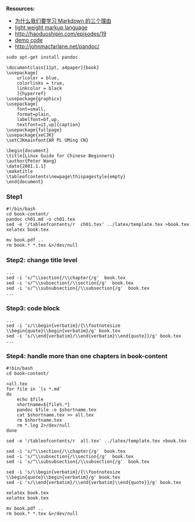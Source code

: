 __Resources:__

- [为什么我们要学习 Markdown 的三个理由](http://news.cnblogs.com/n/139649/)
- [light weight markup language](http://www.worldhello.net/gotgithub/appendix/markups.html)
- <http://haoduoshipin.com/episodes/19>
- [demo code](https://github.com/happycasts/episode-20-demo)
- <http://johnmacfarlane.net/pandoc/>

~~~
sudo apt-get install pandoc
~~~

~~~
\documentclass[11pt, a4paper]{book}
\usepackage[
    urlcolor = blue,
    colorlinks = true,
    linkcolor = black
    ]{hyperref}
\usepackage{graphicx}
\usepackage[
    font=small,
    format=plain,
    labelfont=bf,up,
    textfont=it,up]{caption}
\usepackage{fullpage}
\usepackage{xeCJK}
\setCJKmainfont{AR PL UMing CN}

\begin{document}
\title{Linux Guide for Chinese Beginners}
\author{Peter Wang}
\date{2001.1.1}
\maketitle
\tableofcontents\newpage\thispagestyle{empty}
\end{document}
~~~

### Step1

~~~
#!/bin/bash
cd book-content/
pandoc ch01.md -o ch01.tex
sed -e '/tableofcontents/r  ch01.tex' ../latex/template.tex >book.tex
xelatex book.tex

mv book.pdf ..
rm book.* *.tex &>/dev/null
~~~

### Step2: change title level
~~~
...
sed -i 's/^\\section{/\\chapter{/g'  book.tex
sed -i 's/^\\subsection{/\\section{/g'  book.tex
sed -i 's/^\\subsubsection{/\\subsection{/g'  book.tex
...
~~~

### Step3: code block
~~~
...
sed -i 's/\\begin{verbatim}/{\\footnotesize \\begin{quote}\\begin{verbatim}/g' book.tex
sed -i 's/\\end{verbatim}/\\end{verbatim}\\end{quote}}/g' book.tex
...
~~~

### Step4: handle more than one chapters in book-content

~~~
#!bin/bash
cd book-content/

>all.tex
for file in `ls *.md`
do
    echo $file
    shortname=${file%.*}
    pandoc $file -o $shortname.tex
    cat $shortname.tex >> all.tex
    rm $shortname.tex
    rm *.log 2>/dev/null
done

sed -e '/tableofcontents/r  all.tex' ../latex/template.tex >book.tex

sed -i 's/^\\section{/\\chapter{/g'  book.tex
sed -i 's/^\\subsection{/\\section{/g'  book.tex
sed -i 's/^\\subsubsection{/\\subsection{/g'  book.tex

sed -i 's/\\begin{verbatim}/{\\footnotesize \\begin{quote}\\begin{verbatim}/g' book.tex
sed -i 's/\\end{verbatim}/\\end{verbatim}\\end{quote}}/g' book.tex

xelatex book.tex
xelatex book.tex

mv book.pdf ..
rm book.* *.tex &>/dev/null

~~~